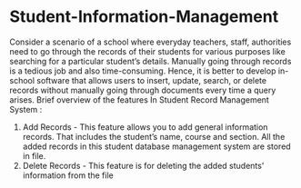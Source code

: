 # Student-Information-Management


Consider a scenario of a school where everyday teachers, staff, authorities need to go
through the records of their students for various purposes like searching for a particular student’s
details. Manually going through records is a tedious job and also time-consuming. Hence, it is
better to develop in-school software that allows users to insert, update, search, or delete records
without manually going through documents every time a query arises.
Brief overview of the features In Student Record Management System :

1. Add Records - This feature allows you to add general information records. That includes
the student’s name, course and section. All the added records in this student database
management system are stored in file.
2. Delete Records - This feature is for deleting the added students’ information from the
file
